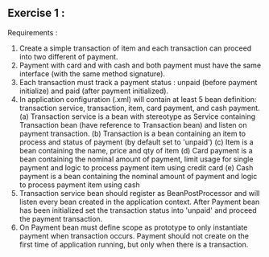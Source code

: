 ## Exercise 1 :

Requirements :
1. Create a simple transaction of item and each transaction can proceed into two different of payment.
2. Payment with card and with cash and both payment must have the same interface (with the same method signature).
3. Each transaction must track a payment status : unpaid (before payment initialize) and paid (after payment initialized).
4. In application configuration (.xml) will contain at least 5 bean definition: transaction service, transaction, item, card payment, and cash payment.
(a) Transaction service is a bean with stereotype as Service containing Transaction bean (have reference to Transaction bean) and listen on payment transaction.
(b) Transaction is a bean containing an item to process and status of payment (by default set to 'unpaid')
(c) Item is a bean containing the name, price and qty of item
(d) Card payment is a bean containing the nominal amount of payment, limit usage for single payment and logic to process payment item using credit card
(e) Cash payment is a bean containing the nominal amount of payment and logic to process payment item using cash
5. Transaction service bean should register as BeanPostProcessor and will listen every bean created in the application context. 
After Payment bean has been initialized set the transaction status into 'unpaid' and proceed the payment transaction.
6. On Payment bean must define scope as prototype to only instantiate payment when transaction occurs.
Payment should not create on the first time of application running, but only when there is a transaction.